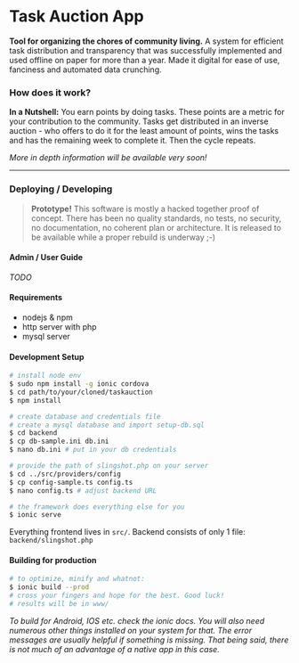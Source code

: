 # Task Auction App

**Tool for organizing the chores of community living.**
A system for efficient task distribution and transparency that was successfully implemented and used offline on paper for more than a year. Made it digital for ease of use, fanciness and automated data crunching.




### How does it work? 
**In a Nutshell:** You earn points by doing tasks. These points are a metric for your contribution to the community. Tasks get distributed in an inverse auction - who offers to do it for the least amount of points, wins the tasks and has the remaining week to complete it. Then the cycle repeats. 

*More in depth information will be available very soon!*

----------

### Deploying / Developing
> **Prototype!**
> This software is mostly a hacked together proof of concept. There has been no quality standards, no tests, no security, no documentation, no coherent plan or architecture. It is released to be available while a proper rebuild is underway ;-) 

#### Admin / User Guide
*TODO*

#### Requirements
* nodejs & npm
* http server with php
* mysql server


#### Development Setup

```bash
# install node env
$ sudo npm install -g ionic cordova 
$ cd path/to/your/cloned/taskauction
$ npm install

# create database and credentials file
# create a mysql database and import setup-db.sql
$ cd backend
$ cp db-sample.ini db.ini
$ nano db.ini # put in your db credentials

# provide the path of slingshot.php on your server
$ cd ../src/providers/config
$ cp config-sample.ts config.ts
$ nano config.ts # adjust backend URL

# the framework does everything else for you
$ ionic serve
```
Everything frontend lives in `src/`. Backend consists of only 1 file: `backend/slingshot.php`

#### Building for production
```bash
# to optimize, minify and whatnot:
$ ionic build --prod
# cross your fingers and hope for the best. Good luck!
# results will be in www/
```
*To build for Android, IOS etc. check the ionic docs. You will also need numerous other things installed on your system for that. The error messages are usually helpful if something is missing. That being said, there is not much of an advantage of a native app in this case.*
